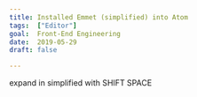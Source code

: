 ```yaml
---
title: Installed Emmet (simplified) into Atom
tags:  ["Editor"]
goal:  Front-End Engineering
date:  2019-05-29
draft: false

---
```

expand in simplified with SHIFT SPACE

